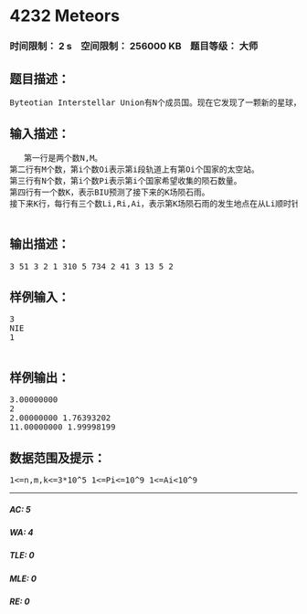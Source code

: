 # 4232 Meteors   
### 时间限制： 2 s&nbsp;&nbsp;&nbsp;&nbsp;空间限制： 256000 KB&nbsp;&nbsp;&nbsp;&nbsp;题目等级： 大师  
## 题目描述：  

<pre>
Byteotian Interstellar Union有N个成员国。现在它发现了一颗新的星球，这颗星球的轨道被分为M份（第M份和第1份相邻），第i份上有第Ai个国家的太空站。这个星球经常会下陨石雨。BIU已经预测了接下来K场陨石雨的情况。BIU的第i个成员国希望能够收集Pi单位的陨石样本。你的任务是判断对于每个国家，它需要在第几次陨石雨之后，才能收集足够的陨石。
</pre>
  
  
## 输入描述：  

<pre>
   第一行是两个数N,M。
第二行有M个数，第i个数Oi表示第i段轨道上有第Oi个国家的太空站。
第三行有N个数，第i个数Pi表示第i个国家希望收集的陨石数量。
第四行有一个数K，表示BIU预测了接下来的K场陨石雨。
接下来K行，每行有三个数Li,Ri,Ai，表示第K场陨石雨的发生地点在从Li顺时针到Ri的区间中（如果Li<=Ri，就是Li,Li+1,...,Ri，否则就是Ri,Ri+1,...,m-1,m,1,...,Li），向区间中的每个太空站提供Ai单位的陨石样本。  

</pre>
  
  
## 输出描述：  

<pre>
3 51 3 2 1 310 5 734 2 41 3 13 5 2
</pre>
  
  
## 样例输入：  

<pre>
3  
NIE  
1  

</pre>
  
  
## 样例输出：  

<pre>
3.00000000  
2  
2.00000000 1.76393202  
11.00000000 1.99998199
</pre>
  
  
## 数据范围及提示：  

<pre>
1<=n,m,k<=3*10^5 1<=Pi<=10^9 1<=Ai<10^9
</pre>
  
  
***  

##### AC: 5  
##### WA: 4  
##### TLE: 0  
##### MLE: 0  
##### RE: 0  
